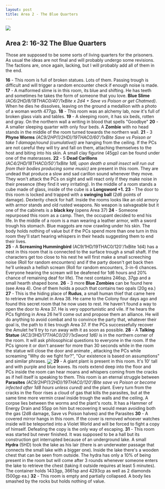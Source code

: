 ```yaml
---
layout: post
title: Area 2 - The Blue Quarters
---
```


<img src="https://i.imgur.com/iJoaNGJ.png" align="center">

## Area 2: 16-32 The Blue Quarters
Those are supposed to be some sorts of living quarters for the prisoners. As usual the ideas are not final and will probably undergo some revisions. The factions are, once again, lacking, but I will probably add all of them in the end.

**16** - This room is full of broken statues. Lots of them. Passing trough is difficult and will trigger a random encounter check if enough noise is made. 
**17** - A malformed slime is in this room, its blue and shifting. He has teeth and sometimes he takes the form of someone that you love. **Blue Slime** *(AC6/2HD/8/18THAC0/40'/1xBite x 2d4 + Save vs Poison or get Chatmed)*. When he dies he dissolves, leaving on the ground a medallion with a photo of a woman worth 477gp.
**18** - This room was an alchemy lab, now it's full of broken glass vials and tables. 
**19** - A sleeping room, it has six beds, rotten and gray. On the northern wall a writing in blood that spells "Goodbye"
**20** - A smaller sleeping quarter with only four beds. A **Zombie** with no head stands in the middle of the room turned towards the northern wall. 
**21** - 3 **Phyne Worms** *(AC9/2HP(1/2HD)/19THAC0/60'/1xBite Save vs Poison or take 1 damage/round (cumulative))* are hanging from the ceiling. If the PCs are not careful they will try and fall on them, attaching themselves to the host and biting into his skin. A small clay figurine (45gp) can be found under one of the materasses. 
**22** - 5 **Dead Carillons** *(AC4/2HD/18THAC0/50'/1xBite 1d6, upon death a small insect will run out from their bodies producing some music)* are present in this room. They are undead that produce a slow and sad carillon sound whenever they move. They won't attack the PCs on sight and will react only if they make noise in their presence (they find it very irritating). In the middle of a room stands a cube made of glass, inside of the cube is a **Longsword +1.**
**23** - The door to this room is locked and trapped with a **swinging ball** (2d6 points of damage). Dexterity check for half. Inside the rooms looks like an old armory with armor stands and old rusted weapons. No weapon is salvageable but it one of the cabinets is a **black key** (opens Area 37)
**24** - Someone repurposed this room as a camp. Then, the occupant decided to end his life. In the middle of a room is a man wearing a leather armor, with a sword trough his stomach. Blue maggots are now crawling under his skin. The body holds nothing of value but if the PCs spend more than one turn in this room they'll start hearing whispers in their heads suggesting them to end their lives.  
**25** - A **Screaming Hummingbird** (AC9/1HD/19THAC0/120'/1xBite 1d4) has a nest in this room that is connected to the surface trough a small shaft. If the characters get too close to his nest he will first make a small screeching noise (Roll for random encounters) and if the party doesn't get back then he'll unleash a hellish scream (Roll for random encounters, 3-in-6 chances. Everyone hearing the scream will be deafened for 1d6 hours and 20% chance of remaining deaf for life). The nest contains 246sp, 37gp and a small hearth shaped bone. 
**26** - 3 more **Blue Zombies** can be found here (see Area 4). One of them holds a pouch that contains two opals (20g ea.)
**27** - This is the hiding place of **Rudus**, a small human thief that came here to retrieve the amulet in Area 38. He came to the Colony four days ago and found this secret room that he now uses to rest. He haven't found a way to open the door to Area 37. He is very opportunistic and vile. If he hears the PCs fighting in Area 26 he'll come out and propose them an alliance. He will do anything to avoid combat and to convince the party that, whatever their goal is, the path to it lies trough Area 37. If the PCs successefully recover the Amulet he'll try to run away with it as soon as possible.
**28** - A **Talking Statue** *(AC3/3HD/17THAC0/20'/1xSword 1d6)* is in the northern corner of the room. It will ask philosophical questions to everyone in the room. If the PCs ignore it or don't answer for more than 30 seconds while in the room the statue will close the door and animate , attacking the PCs while screaming "Why do we fight for?", "Our existence is based on assumptions" and similar phrases.
<img src="https://i.imgur.com/vrEc62p.png" align="center">
**29** - A giant plant is present in this room. It's 10' tall and with purple and blue leaves. Its roots extend deep into the floor and PCs inside the room can hear moans and whispers coming from the cracks as if hell itself is speaking to them. This room is an eternal struggle between **Parasites** *(AC9/2HP(1/2HD)/19THAC0/120'/Bite save vs Poison or become infected after 1d8 hours unless cured)* and the plant. Every turn from the cracks in the floor rises a cloud of gas that kills the parasites, but at the same time more vermin crawl inside trough the walls and the ceiling. A corpse lies between the worms and the plant's roots. It has a Hammer of Energy Drain and 55pp on him but recovering it would mean avoiding both the gas (2d8 damage, Save vs Poison halves) and the Parasites
**30** - A covered mirror hangs in this room. If the cover is removed whoever watches inside will be teleported into a Violet World and will be forced to fight a copy of himself. Defeating the copy is the only way of escaping. 
**31** - This room was started but never finished. It was supposed to be a hall but its construction got interrupted because of an underground lake. A small **Hydra** (5HD) took the lake as his lair (there is an underwater passage that connects the small lake with a bigger one). Inside the lake there's a wooden chest that can be seen from outside. The hydra has only a 10% of being present in the room but will come after 3 rounds whenever someone enters the lake to retrieve the chest (taking it outside requires at least 5 minutes). The container holds 1433gp, 3661sp and 4293cp as well as 2 diamonds (500gp ea.)
**32** - This room is empty and partially collapsed. A body lies smashed by the rocks but holds nothing of value.